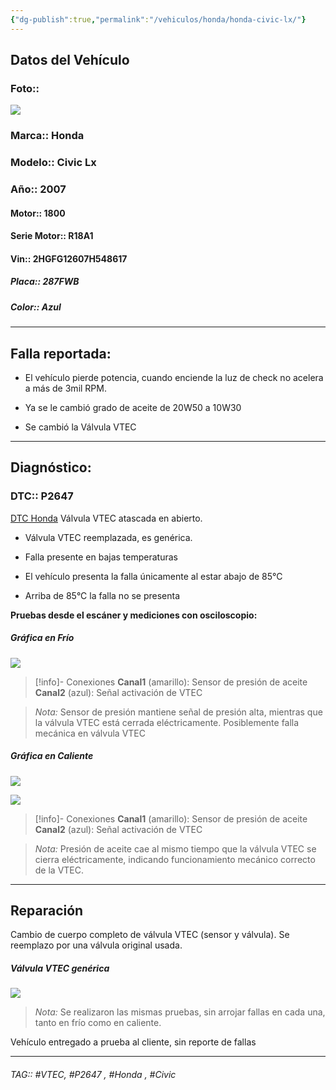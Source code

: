 ```yaml
---
{"dg-publish":true,"permalink":"/vehiculos/honda/honda-civic-lx/"}
---
```




## Datos del Vehículo 
### Foto::
![](https://bolder-saga-9cf.notion.site/signed/https%3A%2F%2Fs3-us-west-2.amazonaws.com%2Fsecure.notion-static.com%2F188b5188-1a66-4356-8ff4-bfd8c46f7a2e%2FIMG_20230801_110146_407.jpg?table=block&id=df5e60d8-a79f-4814-935a-43f6b84432d9&spaceId=9f7b4746-1e57-4953-8d67-5e2115795754&name=IMG_20230801_110146_407.jpg&cache=v2)

### Marca:: Honda 
### Modelo:: Civic Lx
### Año:: 2007
#### Motor:: 1800
#### Serie Motor:: R18A1
#### Vin:: 2HGFG12607H548617
##### Placa:: 287FWB
##### Color:: Azul
---
## Falla reportada:
- El vehículo pierde potencia, cuando enciende la luz de check no acelera a más de 3mil RPM.

- Ya se le cambió grado de aceite de 20W50 a 10W30
- Se cambió la Válvula VTEC

---

## Diagnóstico:
### DTC::  P2647

[DTC Honda](http://aitus.golo365.com/Home/Report/reportDetail/diagnose_record_id/81b6b166ge8cOM5454OM2YnR2Y/report_type/D/l/es/timezone/-6)
Válvula VTEC atascada en abierto.
- Válvula VTEC reemplazada, es genérica.

- Falla presente en bajas temperaturas
- El vehículo presenta la falla únicamente al estar abajo de 85°C 
- Arriba de 85°C la falla no se presenta 

**Pruebas desde el escáner y mediciones con osciloscopio:**

##### Gráfica en Frío 
![](https://bolder-saga-9cf.notion.site/signed/https%3A%2F%2Fs3-us-west-2.amazonaws.com%2Fsecure.notion-static.com%2F2c439092-b21a-4ab1-899b-18558d7cd406%2FU2023_7_26_8_45_16.jpg?table=block&id=c49280a9-e09d-4b94-81fa-b4d1739dbee6&spaceId=9f7b4746-1e57-4953-8d67-5e2115795754&name=U2023_7_26_8_45_16.jpg&cache=v2)


>[!info]- Conexiones
>**Canal1** (amarillo): Sensor de presión de aceite 
>**Canal2** (azul): Señal activación de VTEC


>*Nota:* Sensor de presión mantiene señal de presión alta, mientras que la válvula VTEC está cerrada eléctricamente.
Posiblemente falla mecánica en válvula VTEC 

##### Gráfica en Caliente 
![](https://file.notion.so/f/s/08797cfc-6218-44be-b322-2738338f0004/U2023_7_29_4_10_41.jpg?id=889a97e5-beec-4d9c-8740-c35048dee496&table=block&spaceId=9f7b4746-1e57-4953-8d67-5e2115795754&expirationTimestamp=1691877600000&signature=TeEhoENvcIHJbxe79LnaqaqCsn5tJkarczuLEYkBg6Y&downloadName=U2023_7_29_4_10_41.jpg)


![](https://file.notion.so/f/s/991e3a8a-9bba-4b60-a2bb-d2e5fa8d22b9/U2023_8_2_0_53_45.jpg?id=e00966dd-6b26-409a-8cad-c111209328c2&table=block&spaceId=9f7b4746-1e57-4953-8d67-5e2115795754&expirationTimestamp=1691877600000&signature=amuaCEr2SJP4VXMkLweqGQJJKRnqlmFWl9F-27c3hiE&downloadName=U2023_8_2_0_53_45.jpg)


>[!info]- Conexiones
>**Canal1** (amarillo): Sensor de presión de aceite 
>**Canal2** (azul): Señal activación de VTEC
>

>*Nota:* Presión de aceite cae al mismo tiempo que la válvula VTEC se cierra eléctricamente, indicando funcionamiento mecánico correcto de la VTEC.

---

## Reparación 
Cambio de cuerpo completo de válvula VTEC (sensor y válvula). Se reemplazo por una válvula original usada.

##### Válvula VTEC genérica 
![](https://file.notion.so/f/s/31698545-5407-40be-a987-a793e10ab9ff/IMG_20230724_121718_325.jpg?id=c56defc5-89a9-4e62-b7c8-ffb28b4deafa&table=block&spaceId=9f7b4746-1e57-4953-8d67-5e2115795754&expirationTimestamp=1691877600000&signature=xIhlylnUPqBqSvNgjxJP7yvi1p-XVReIhgd2exdmsps&downloadName=IMG_20230724_121718_325.jpg)


>*Nota:* Se realizaron las mismas pruebas, sin arrojar fallas en cada una, tanto en frío como en caliente.

Vehículo entregado a prueba al cliente, sin reporte de fallas 

---



###### TAG:: #VTEC, #P2647 , #Honda , #Civic


